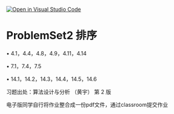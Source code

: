 [![Open in Visual Studio Code](https://classroom.github.com/assets/open-in-vscode-c66648af7eb3fe8bc4f294546bfd86ef473780cde1dea487d3c4ff354943c9ae.svg)](https://classroom.github.com/online_ide?assignment_repo_id=10399856&assignment_repo_type=AssignmentRepo)
# ProblemSet2 排序

• 4.1，4.4，4.8，4.9，4.11，4.14

• 7.1，7.4，7.5

• 14.1，14.2，14.3，14.4，14.5，14.6

习题出处：算法设计与分析 （黄宇） 第 2 版

电子版同学自行将作业整合成一份pdf文件，通过classroom提交作业

